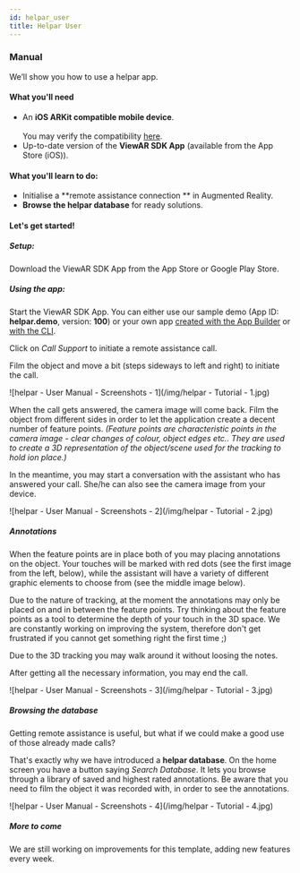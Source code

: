 ```yaml
---
id: helpar_user
title: Helpar User
---
```


### Manual

We’ll show you how to use a helpar app.

#### What you'll need

- An **iOS ARKit compatible mobile device**.  
  <br>You may verify the compatibility [here](/docs/sdk/advanced_guides/hardware).
- Up-to-date version of the **ViewAR SDK App** (available from the App Store (iOS)).

#### What you'll learn to do:

- Initialise a **remote assistance connection ** in Augmented Reality.
- **Browse the helpar database** for ready solutions.

#### Let's get started!

##### Setup:

Download the ViewAR SDK App from the App Store or Google Play Store.

##### Using the app:

Start the ViewAR SDK App. You can either use our sample demo (App ID: **helpar.demo**, version: **100**) or your own app [created with the App Builder](tutorials/helpar/app_builder) or [with the CLI](tutorials/helpar/cli).

Click on _Call Support_ to initiate a remote assistance call.

Film the object and move a bit (steps sideways to left and right) to initiate the call.

![helpar - User Manual - Screenshots - 1](/img/helpar - Tutorial - 1.jpg)

When the call gets answered, the camera image will come back. Film the object from different sides in order to let the application create a decent number of feature points. _(Feature points are characteristic points in the camera image - clear changes of colour, object edges etc.. They are used to create a 3D representation of the object/scene used for the tracking to hold ion place.)_

In the meantime, you may start a conversation with the assistant who has answered your call. She/he can also see the camera image from your device.

![helpar - User Manual - Screenshots - 2](/img/helpar - Tutorial - 2.jpg)

##### Annotations

When the feature points are in place both of you may placing annotations on the object. Your touches will be marked with red dots (see the first image from the left, below), while the assistant will have a variety of different graphic elements to choose from (see the middle image below).

Due to the nature of tracking, at the moment the annotations may only be placed on and in between the feature points. Try thinking about the feature points as a tool to determine the depth of your touch in the 3D space. We are constantly working on improving the system, therefore don't get frustrated if you cannot get something right the first time ;)

Due to the 3D tracking you may walk around it without loosing the notes.

After getting all the necessary information, you may end the call.

![helpar - User Manual - Screenshots - 3](/img/helpar - Tutorial - 3.jpg)

##### Browsing the database

Getting remote assistance is useful, but what if we could make a good use of those already made calls?

That's exactly why we have introduced a **helpar database**. On the home screen you have a button saying _Search Database_. It lets you browse through a library of saved and highest rated annotations. Be aware that you need to film the object it was recorded with, in order to see the annotations.

![helpar - User Manual - Screenshots - 4](/img/helpar - Tutorial - 4.jpg)

##### More to come

We are still working on improvements for this template, adding new features every week.
